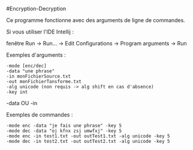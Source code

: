 #Encryption-Decryption

Ce programme fonctionne avec des arguments de ligne de commandes.

Si vous utiliser l'IDE Intellij : 

fenêtre Run -> Run... -> Edit Configurations -> Program arguments -> Run

Exemples d'arguments :

    -mode [enc/dec]
    -data "une phrase"
    -in monFichierSource.txt
    -out monFichierTansforme.txt
    -alg unicode (non requis -> alg shift en cas d'absence)
    -key int
    
-data OU -in

Exemples de commandes :

    -mode enc -data "je fais une phrase" -key 5
    -mode dec -data "oj kfnx zsj umwfxj" -key 5
    -mode enc -in test1.txt -out outTest1.txt -alg unicode -key 5
    -mode dec -in test2.txt -out outTest2.txt -alg unicode -key 5
    
